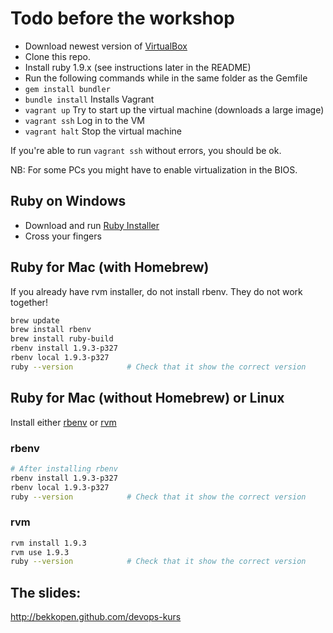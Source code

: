 Todo before the workshop
========================

* Download newest version of [VirtualBox](https://www.virtualbox.org/wiki/Downloads)
* Clone this repo.
* Install ruby 1.9.x (see instructions later in the README)
* Run the following commands while in the same folder as the Gemfile
* ```gem install bundler```
* ```bundle install``` Installs Vagrant
* ```vagrant up``` Try to start up the virtual machine (downloads a large image)
* ```vagrant ssh``` Log in to the VM
* ```vagrant halt``` Stop the virtual machine

If you're able to run ```vagrant ssh``` without errors, you should be ok.

NB: For some PCs you might have to enable virtualization in the BIOS.

Ruby on Windows
---------------

* Download and run [Ruby Installer](http://rubyinstaller.org/)
* Cross your fingers


Ruby for Mac (with Homebrew)
----------------------------

If you already have rvm installer, do not install rbenv. They do not work together!

```bash
brew update
brew install rbenv
brew install ruby-build
rbenv install 1.9.3-p327
rbenv local 1.9.3-p327
ruby --version            # Check that it show the correct version
```

Ruby for Mac (without Homebrew) or Linux
----------------------------------------

Install either [rbenv](https://github.com/sstephenson/rbenv/#basic-github-checkout) or [rvm](https://rvm.io/)

### rbenv

```bash
# After installing rbenv
rbenv install 1.9.3-p327
rbenv local 1.9.3-p327
ruby --version            # Check that it show the correct version
```


### rvm

```bash
rvm install 1.9.3
rvm use 1.9.3
ruby --version            # Check that it show the correct version
```

The slides:
-----------

http://bekkopen.github.com/devops-kurs
